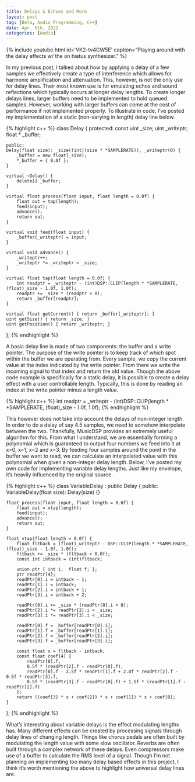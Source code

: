 ```yaml
---
title: Delays & Echoes and More
layout: post
tag: [Bela, Audio Programming, C++]
date: Apr. 6th, 2022
categories: [Audio]
---
```


{% include youtube.html id='VK2-tv4GW5E' caption="Playing around with the delay effects w/ the on hiatus synthesizer." %}

In my previous post, I talked about how by applying a delay of a few samples we effectively create a type of interference which allows for harmonic amplification and attenuation. This, however, is not the only use for delay lines. Their most known use is for emulating echos and sound reflections which typically occurs at longer delay lengths. To create longer delays lines, larger buffers need to be implemented to hold queued samples. However, working with larger buffers can come at the cost of performance if not implemented properly. To illustrate in code, I’ve posted my implementation of a static (non-varying in length) delay line below.

{% highlight c++ %}
class Delay {
	protected:
	const uint _size;
	uint _writeptr;
	float * _buffer;

	public:
	Delay(float size): _size((int)(size * *SAMPLERATE)), _writeptr(0) {
		_buffer = new float[_size];
		*_buffer = { 0.0f };
	}

	virtual ~Delay() {
		delete[] _buffer;
	}

	virtual float process(float input, float length = 0.0f) {
		float out = tap(length);
		feed(input);
		advance();
		return out;
	}

	virtual void feed(float input) {
		_buffer[_writeptr] = input;
	}

	virtual void advance() {
		_writeptr++;
		_writeptr *= _writeptr < _size;
	}

	virtual float tap(float length = 0.0f) {
		int readptr = _writeptr - (int)DSP::CLIP(length * *SAMPLERATE, (float)_size - 1.0f, 1.0f);
		readptr += _size * (readptr < 0);
		return _buffer[readptr];
	}

	virtual float getCurrent() { return _buffer[_writeptr]; }
	uint getSize() { return _size; }
	uint getPosition() { return _writeptr; }
};
{% endhighlight %}

A basic delay line is made of two components: the buffer and a write pointer. The purpose of the write pointer is to keep track of which spot within the buffer we are operating from. Every sample, we copy the current value at the index indicated by the write pointer. From there we write the incoming signal to that index and return the old value. Though the above code example is specifically for a static delay, it is possible to create a delay effect with a user controllable length. Typically, this is done by reading an index at the write pointer minus a length value.

{% highlight c++ %}
int readptr = _writeptr - (int)DSP::CLIP(length * *SAMPLERATE, (float)_size - 1.0f, 1.0f);
{% endhighlight %}

This however does not take into account the delays of non-integer length. In order to do a delay of say 4.5 samples, we need to somehow interpolate between the two. Thankfully, MusicDSP provides an extremely useful algorithm for this. From what I understand, we are essentially forming a polynomial which is guaranteed to output four numbers we feed into it at x=0, x=1, x=2 and x=3. By feeding four samples around the point in the buffer we want to read, we can calculate an interpolated value with this polynomial when given a non-integer delay length. Below, I’ve posted my own code for implementing variable delay lengths. Just like my envelope, it’s heavily influenced by the original source.

{% highlight c++ %}
class VariableDelay : public Delay {
	public:
	VariableDelay(float size): Delay(size) {}

	float process(float input, float length = 0.0f) {
		float out = vtap(length);
		feed(input);
		advance();
		return out;
	}

	float vtap(float length = 0.0f) {
		float fltback = (float)_writeptr - DSP::CLIP(length * *SAMPLERATE, (float)_size - 1.0f, 1.0f);
		fltback += _size * (fltback < 0.0f);
		const int intback = (int)fltback;

		union ptr {	int i;	float f; };
		ptr readPtr[4];
		readPtr[0].i = intback - 1;
		readPtr[1].i = intback;
		readPtr[2].i = intback + 1;
		readPtr[3].i = intback + 2;

		readPtr[0].i += _size * (readPtr[0].i < 0);
		readPtr[2].i *= readPtr[2].i < _size;
		readPtr[3].i *= readPtr[3].i < _size;

		readPtr[0].f = _buffer[readPtr[0].i];
		readPtr[1].f = _buffer[readPtr[1].i];
		readPtr[2].f = _buffer[readPtr[2].i];
		readPtr[3].f = _buffer[readPtr[3].i];

		const float x = fltback - intback;
		const float coef[4] {
			readPtr[0].f,
			0.5f * (readPtr[2].f - readPtr[0].f),
			readPtr[0].f - 2.5f * readPtr[1].f + 2.0f * readPtr[2].f - 0.5f * readPtr[3].f,
			0.5f * (readPtr[3].f - readPtr[0].f) + 1.5f * (readPtr[1].f - readPtr[2].f)
		};
		return ((coef[3] * x + coef[2]) * x + coef[1]) * x + coef[0];
	}
};
{% endhighlight %}

What’s interesting about variable delays is the effect modulating lengths has. Many different effects can be created by processing signals through delay lines of changing length. Things like chorus pedals are often built by modulating the length value with some slow oscillator. Reverbs are often built through a complex network of these delays. Even compressors make use of a buffer to calculate the RMS level of a signal. Though I’m not planning on implementing too many delay based effects in this project, I think it’s worth mentioning the above to highlight how universal delay lines are.
